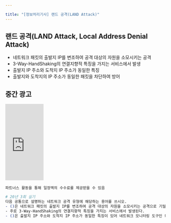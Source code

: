 ```yaml
---

title: "[정보처리기사] 랜드 공격(LAND Attack)"
---
```


## 랜드 공격(LAND Attack, Local Address Denial Attack)
- 네트워크 패킷의 출발지 IP를 변조하여 공격 대상의 자원을 소모시키는 공격
- 3-Way-HandShaking의 연결지향적 특징을 가지는 서비스에서 발생
- 출발지 IP 주소와 도착지 IP 주소가 동일한 특징
- 출발지와 도착지의 IP 주소가 동일한 패킷을 차단하여 방어

## 중간 광고
<iframe src="https://coupa.ng/bT5WRy" width="120" height="240" frameborder="0" scrolling="no" referrerpolicy="unsafe-url"></iframe>

`파트너스 활동을 통해 일정액의 수수료를 제공받을 수 있음`

```bash
# 20년 3회 실기
다음 공통으로 설명하는 네트워크 공격 유형에 해당하는 용어를 쓰시오.
- ()은 네트워크 패킷의 출발지 IP를 변조하여 공격 대상의 자원을 소모시키는 공격으로 기밀성과 가용성을 침해하는 공격 유형이다.
- 주로 3-Way-HandShaking의 연결지향적 특징을 가지는 서비스에서 발생된다.  
- ()은 출발지 IP 주소와 도착지 IP 주소가 동일한 특징이 있어 네트워크 모니터링 도구인 와이어샤크의 컨버세이션(Conversation) 기능을 통해 동일 IP 주소 간에 통신 여부를 체크하는 방법으로 공격 여부를 확인할 수 있다. 출발지와 도착지의 IP 주소가 동일한 패킷을 차단하여 ()을 막을 수 있다.
```
